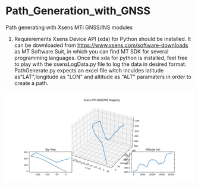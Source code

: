# Path_Generation_with_GNSS
Path generating with Xsens MTi GNSS/INS modules
1. Requierements
 Xsens Device API (xda) for Python should be installed. It can be downloaded from https://www.xsens.com/software-downloads as MT Software Suit, in which you can find MT SDK for several programming languages.
 Once the xda for python is installed, feel free to play with the xsensLogData.py file to log the data in desired format.
 PathGenerate.py expects an excel file witch inculdes latitude as"LAT",longitude as "LON" and altitude as "ALT" paramaters in order to create a path.

![alt text](https://github.com/cmavc/Path_Generation_with_GNSS/blob/main/XsensMTi-PathGeneration.png)
